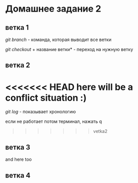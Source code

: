 # Домашнее задание 2
## ветка 1
*git branch* - команда, которая выводит все ветки

*git checkout* + название ветки* - переход на нужную ветку
## ветка 2
<<<<<<< HEAD
here will be a conflict situation :)
=======
*git log* - показывает хронологию

если не работает потом терминал, нажать q
>>>>>>> vetka2

## ветка 3
and here too

## ветка 4
